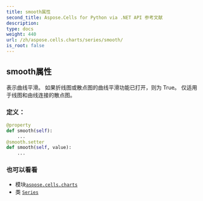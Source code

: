 ```yaml
---
title: smooth属性
second_title: Aspose.Cells for Python via .NET API 参考文献
description:
type: docs
weight: 440
url: /zh/aspose.cells.charts/series/smooth/
is_root: false
---
```

## smooth属性

表示曲线平滑。
如果折线图或散点图的曲线平滑功能已打开，则为 True。
仅适用于线图和由线连接的散点图。
### 定义：
```python
@property
def smooth(self):
    ...
@smooth.setter
def smooth(self, value):
    ...
```

### 也可以看看
* 模块[`aspose.cells.charts`](../../)
* 类 [`Series`](/cells/python-net/zh/aspose.cells.charts/series)
